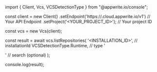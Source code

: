 import { Client, Vcs, VCSDetectionType } from "@appwrite.io/console";

const client = new Client()
    .setEndpoint('https://<REGION>.cloud.appwrite.io/v1') // Your API Endpoint
    .setProject('<YOUR_PROJECT_ID>'); // Your project ID

const vcs = new Vcs(client);

const result = await vcs.listRepositories(
    '<INSTALLATION_ID>', // installationId
    VCSDetectionType.Runtime, // type
    '<SEARCH>' // search (optional)
);

console.log(result);
